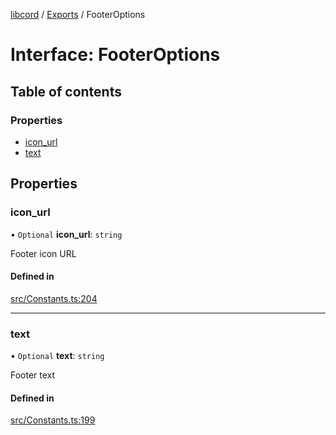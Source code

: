 [libcord](../README.md) / [Exports](../modules.md) / FooterOptions

# Interface: FooterOptions

## Table of contents

### Properties

- [icon\_url](FooterOptions.md#icon_url)
- [text](FooterOptions.md#text)

## Properties

### icon\_url

• `Optional` **icon\_url**: `string`

Footer icon URL

#### Defined in

[src/Constants.ts:204](https://github.com/Libcord/libcord/blob/f2b4cca/src/Constants.ts#L204)

___

### text

• `Optional` **text**: `string`

Footer text

#### Defined in

[src/Constants.ts:199](https://github.com/Libcord/libcord/blob/f2b4cca/src/Constants.ts#L199)
